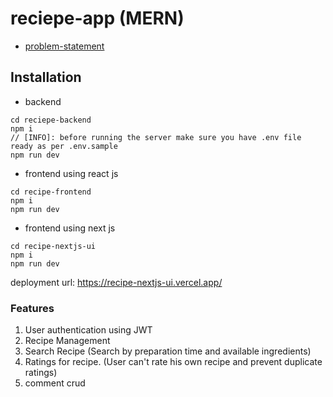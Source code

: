 # reciepe-app (MERN)

- [problem-statement](https://lakinmohapatra.notion.site/Assignment-7-Recipe-Sharing-Platform-71e1d4136d314f08b4551b52fa7739ab)

## Installation

- backend

```
cd reciepe-backend
npm i
// [INFO]: before running the server make sure you have .env file ready as per .env.sample
npm run dev
```

- frontend using react js

```
cd recipe-frontend
npm i
npm run dev
```

- frontend using next js

```
cd recipe-nextjs-ui
npm i
npm run dev
```
deployment url: https://recipe-nextjs-ui.vercel.app/

### Features

1. User authentication using JWT
2. Recipe Management
3. Search Recipe (Search by preparation time and available ingredients)
4. Ratings for recipe. (User can't rate his own recipe and prevent duplicate ratings)
5. comment crud
